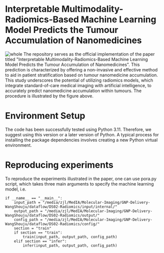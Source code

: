 # Interpretable Multimodality-Radiomics-Based Machine Learning Model Predicts the Tumour Accumulation of Nanomedicines
![whole](https://github.com/user-attachments/assets/0e51b252-9da7-48b0-883a-8036f4ea8f2e)
The repository serves as the official implementation of the paper titled "Interpretable Multimodality-Radiomics-Based Machine Learning Model Predicts the Tumour Accumulation of Nanomedicines". This prediction is characterized by offering a non-invasive and effective method to aid in patient stratification based on tumour nanomedicine accumulation. This study underscores the potential of utilizing radiomics models, which integrate standard-of-care medical imaging with artificial intelligence, to accurately predict nanomedicine accumulation within tumours. The procedure is illustrated by the figure above. 
# Environment Setup
The code has been successfully tested using Python 3.11. Therefore, we suggest using this version or a later version of Python. A typical process for installing the package dependencies involves creating a new Python virtual environment.
# Reproducing experiments
To reproduce the experiments illustrated in the paper, one can use pora.py script, which takes three main arguments to specify the machine learning model, i.e.
```
if __name__ == "__main__":
    input_path = "/media/zjl/MedIA/Molecular-Imaging/GNP-Delivery-WangShouju/dataflow/DS02-Radiomics/input/internal/"
    output_path = "/media/zjl/MedIA/Molecular-Imaging/GNP-Delivery-WangShouju/dataflow/DS02-Radiomics/output/"
    config_path = "/media/zjl/MedIA/Molecular-Imaging/GNP-Delivery-WangShouju/dataflow/DS02-Radiomics/config/"
    section = "train"
    if section == "train":
        train(input_path, output_path, config_path)
    elif section == "infer":
        infer(input_path, output_path, config_path)
```
